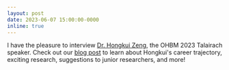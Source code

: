 ```yaml
---
layout: post
date: 2023-06-07 15:00:00-0000
inline: true
---
```


I have the pleasure to interview [Dr. Hongkui Zeng](https://alleninstitute.org/person/hongkui-zeng/), the OHBM 2023 Talairach speaker. Check out our [blog post](https://www.ohbmbrainmappingblog.com/blog/a-conversation-with-2023-talairach-lecture-presenter-hongkui-zeng) to learn about Hongkui's career trajectory, exciting research, suggestions to junior researchers, and more!